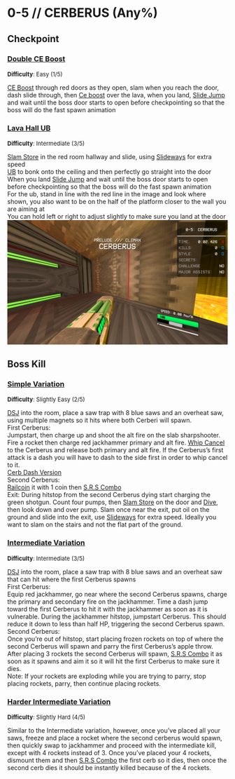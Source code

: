 # 0-5 // CERBERUS (Any%)


## Checkpoint

### [Double CE Boost](https://youtu.be/t32Djfbqi70)
<font size="2">
    <b>Difficulty</b>: Easy (1/5)
</font>

[CE Boost](/speedrun-tech.md#ce-boost-core-eject-boost) through red doors as they open, slam when you reach the door, dash slide through, then [Ce boost](/speedrun-tech.md#ce-boost-core-eject-boost) over the lava, when you land, [Slide Jump](/speedrun-tech.md#slide-jump) and wait until the boss door starts to open before checkpointing so that the boss will do the fast spawn animation

### [Lava Hall UB](https://youtu.be/7KOZgVpFU9k)
<font size="2">
    <b>Difficulty</b>: Intermediate (3/5)
</font>

[Slam Store](/speedrun-tech.md#slam-store) in the red room hallway and slide, using [Slideways](/speedrun-tech.md#slideways) for extra speed <br/>
[UB](/speedrun-tech.md#ub-ultraboost) to bonk onto the ceiling and then perfectly go straight into the door <br/>
When you land [Slide Jump](/speedrun-tech.md#slide-jump) and wait until the boss door starts to open before checkpointing so that the boss will do the fast spawn animation <br/>
For the ub, stand in line with the red line in the image and look where shown, you also want to be on the half of the platform closer to the wall you are aiming at <br/>
You can hold left or right to adjust slightly to make sure you land at the door <br/>
![Lava Hall UB](</../images/0-5-lava-hall-ub.png>)


## Boss Kill

### [Simple Variation](https://www.youtube.com/watch?v=oB-7rGVHKnU)
<font size="2">
    <b>Difficulty</b>: Slightly Easy (2/5)
</font>

[DSJ](/speedrun-tech.md#dsj-dash-slide-jump) into the room, place a saw trap with 8 blue saws and an overheat saw, using multiple magnets so it hits where both Cerberi will spawn. <br/>
First Cerberus: <br/>
Jumpstart, then charge up and shoot the alt fire on the slab sharpshooter. Fire a rocket then charge red jackhammer primary and alt fire. [Whip Cancel](/speedrun-tech.md#whip-cancel) to the Cerberus and release both primary and alt fire. If the Cerberus’s first attack is a dash you will have to dash to the side first in order to whip cancel to it. <br/>
[Cerb Dash Version](https://youtu.be/oB-7rGVHKnU) <br/>
Second Cerberus:<br/>
[Railcoin](/speedrun-tech.md#railcoins) it with 1 coin then [S.R.S Combo](/speedrun-tech.md#srs-combo)<br/>
Exit: During hitstop from the second Cerberus dying start charging the green shotgun. Count four pumps, then [Slam Store](/speedrun-tech.md#slam-store) on the door and [Dive](/speedrun-tech.md#dives), then look down and over pump. Slam once near the exit, put oil on the ground and slide into the exit, use [Slideways](/speedrun-tech.md#slideways) for extra speed. Ideally you want to slam on the stairs and not the flat part of the ground.<br/>

### [Intermediate Variation](https://youtu.be/KGV218RLHEo)
<font size="2">
    <b>Difficulty</b>: Intermediate (3/5)
</font>

[DSJ](/speedrun-tech.md#dsj-dash-slide-jump) into the room, place a saw trap with 8 blue saws and an overheat saw that can hit where the first Cerberus spawns <br/>
First Cerberus: <br/>
Equip red jackhammer, go near where the second Cerberus spawns, charge the primary and secondary fire on the jackhammer. Time a dash jump toward the first Cerberus to hit it with the jackhammer as soon as it is vulnerable. During the jackhammer hitstop, jumpstart Cerberus. This should reduce it down to less than half HP, triggering the second Cerberus spawn. <br/>
Second Cerberus: <br/>
Once you’re out of hitstop, start placing frozen rockets on top of where the second Cerberus will spawn and parry the first Cerberus’s apple throw. After placing 3 rockets the second Cerberus will spawn, [S.R.S Combo](/speedrun-tech.md#srs-combo) it as soon as it spawns and aim it so it will hit the first Cerberus to make sure it dies. <br/>
Note: If your rockets are exploding while you are trying to parry, stop placing rockets, parry, then continue placing rockets. <br/>

### [Harder Intermediate Variation](https://youtu.be/KGV218RLHEo&t=13s)
<font size="2">
    <b>Difficulty</b>: Slightly Hard (4/5)
</font>

Similar to the Intermediate variation, however, once you’ve placed all your saws, freeze and place a rocket where the second cerberus would spawn, then quickly swap to jackhammer and proceed with the intermediate kill, except with 4 rockets instead of 3. Once you’ve placed your 4 rockets, dismount them and then [S.R.S Combo](/speedrun-tech.md#srs-combo) the first cerb so it dies, then once the second cerb dies it should be instantly killed because of the 4 rockets.
